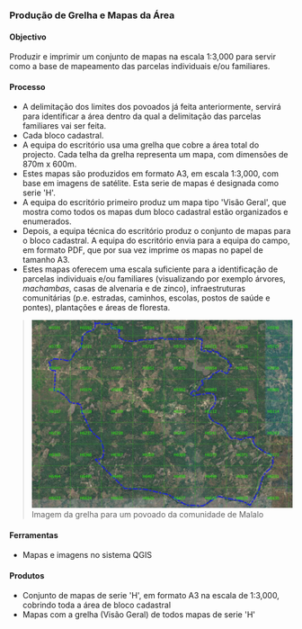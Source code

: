 ### Produção de Grelha e Mapas da Área

#### **Objectivo**

Produzir e imprimir um conjunto de mapas na escala 1:3,000 para servir como a base de mapeamento das parcelas individuais e/ou familiares.

#### Processo

* A delimitação dos limites dos povoados já feita anteriormente, servirá para identificar a área dentro da qual a delimitação das parcelas familiares vai ser feita. 
* Cada bloco cadastral.
* A equipa do escritório usa uma grelha que cobre a área total do projecto. Cada telha da grelha representa um mapa, com dimensões de 870m x 600m. 
* Estes mapas são produzidos em formato A3, em escala 1:3,000, com base em imagens de satélite. Esta serie de mapas é designada como serie 'H'.
* A equipa do escritório primeiro produz um mapa tipo 'Visão Geral', que mostra como todos os mapas dum bloco cadastral estão organizados e enumerados.
* Depois, a equipa técnica do escritório produz o conjunto de mapas para o bloco cadastral. A equipa do escritório envia para a equipa do campo, em formato PDF, que por sua vez imprime os mapas no papel de tamanho A3.
* Estes mapas oferecem uma escala suficiente para a identificação de parcelas individuais e/ou familiares \(visualizando por exemplo árvores, _machambas_, casas de alvenaria e de zinco\), infraestruturas comunitárias \(p.e. estradas, caminhos, escolas, postos de saúde e pontes\), plantações e áreas de floresta.

> ![](/assets/grelha.jpg)Imagem da grelha para um povoado da comunidade de Malalo

#### **Ferramentas**

* Mapas e imagens no sistema QGIS

#### **Produtos**

* Conjunto de mapas de serie 'H', em formato A3 na escala de 1:3,000, cobrindo toda a área de bloco cadastral
* Mapas com a grelha \(Visão Geral\) de todos mapas de serie 'H'




